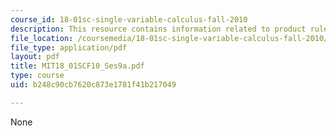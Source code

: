 ```yaml
---
course_id: 18-01sc-single-variable-calculus-fall-2010
description: This resource contains information related to product rule.
file_location: /coursemedia/18-01sc-single-variable-calculus-fall-2010/b248c90cb7620c873e1781f41b217049_MIT18_01SCF10_Ses9a.pdf
file_type: application/pdf
layout: pdf
title: MIT18_01SCF10_Ses9a.pdf
type: course
uid: b248c90cb7620c873e1781f41b217049

---
```

None